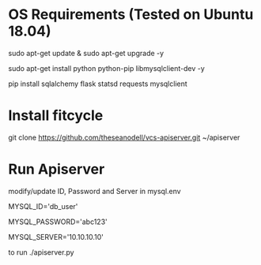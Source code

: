 # OS Requirements (Tested on Ubuntu 18.04)

sudo apt-get update & sudo apt-get upgrade -y

sudo apt-get install python python-pip libmysqlclient-dev -y

pip install sqlalchemy flask statsd requests mysqlclient

# Install fitcycle

git clone https://github.com/theseanodell/vcs-apiserver.git ~/apiserver

# Run Apiserver

modify/update ID, Password and Server in mysql.env

MYSQL_ID='db_user'

MYSQL_PASSWORD='abc123'

MYSQL_SERVER='10.10.10.10'


to run  ./apiserver.py